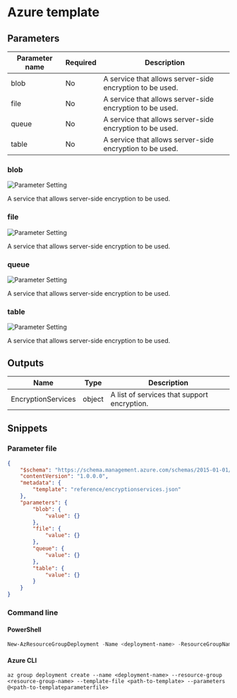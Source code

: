 # Azure template

## Parameters

Parameter name | Required | Description
-------------- | -------- | -----------
blob           | No       | A service that allows server-side encryption to be used.
file           | No       | A service that allows server-side encryption to be used.
queue          | No       | A service that allows server-side encryption to be used.
table          | No       | A service that allows server-side encryption to be used.

### blob

![Parameter Setting](https://img.shields.io/badge/parameter-optional-green?style=flat-square)

A service that allows server-side encryption to be used.

### file

![Parameter Setting](https://img.shields.io/badge/parameter-optional-green?style=flat-square)

A service that allows server-side encryption to be used.

### queue

![Parameter Setting](https://img.shields.io/badge/parameter-optional-green?style=flat-square)

A service that allows server-side encryption to be used.

### table

![Parameter Setting](https://img.shields.io/badge/parameter-optional-green?style=flat-square)

A service that allows server-side encryption to be used.

## Outputs

Name | Type | Description
---- | ---- | -----------
EncryptionServices | object | A list of services that support encryption.

## Snippets

### Parameter file

```json
{
    "$schema": "https://schema.management.azure.com/schemas/2015-01-01/deploymentParameters.json#",
    "contentVersion": "1.0.0.0",
    "metadata": {
        "template": "reference/encryptionservices.json"
    },
    "parameters": {
        "blob": {
            "value": {}
        },
        "file": {
            "value": {}
        },
        "queue": {
            "value": {}
        },
        "table": {
            "value": {}
        }
    }
}
```

### Command line

#### PowerShell

```powershell
New-AzResourceGroupDeployment -Name <deployment-name> -ResourceGroupName <resource-group-name> -TemplateFile <path-to-template> -TemplateParameterFile <path-to-templateparameter>
```

#### Azure CLI

```text
az group deployment create --name <deployment-name> --resource-group <resource-group-name> --template-file <path-to-template> --parameters @<path-to-templateparameterfile>
```
